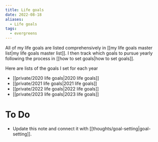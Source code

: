 ```yaml
---
title: Life goals
date: 2022-08-18
aliases:
  - Life goals
tags:
  - evergreens
---
```

All of my life goals are listed comprehensively in [[my life goals master list|my life goals master list]]. I then track which goals to pursue yearly following the process in [[how to set goals|how to set goals]].

Here are lists of the goals I set for each year

- [[private/2020 life goals|2020 life goals]]
- [[private/2021 life goals|2021 life goals]]
- [[private/2022 life goals|2022 life goals]]
- [[private/2023 life goals|2023 life goals]]

# To Do

- Update this note and connect it with [[thoughts/goal-setting|goal-setting]].